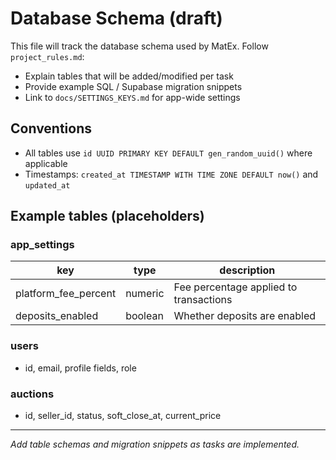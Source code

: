 # Database Schema (draft)

This file will track the database schema used by MatEx. Follow `project_rules.md`:

- Explain tables that will be added/modified per task
- Provide example SQL / Supabase migration snippets
- Link to `docs/SETTINGS_KEYS.md` for app-wide settings

## Conventions
- All tables use `id UUID PRIMARY KEY DEFAULT gen_random_uuid()` where applicable
- Timestamps: `created_at TIMESTAMP WITH TIME ZONE DEFAULT now()` and `updated_at`

## Example tables (placeholders)

### app_settings
| key | type | description |
|---|---|---|
| platform_fee_percent | numeric | Fee percentage applied to transactions |
| deposits_enabled | boolean | Whether deposits are enabled |

### users
- id, email, profile fields, role

### auctions
- id, seller_id, status, soft_close_at, current_price

---
_Add table schemas and migration snippets as tasks are implemented._
